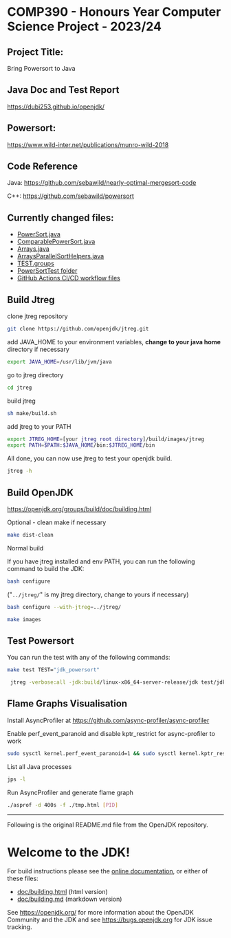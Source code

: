 # COMP390 - Honours Year Computer Science Project - 2023/24

## Project Title:

Bring Powersort to Java

## Java Doc and Test Report

https://dubi253.github.io/openjdk/

## Powersort:

https://www.wild-inter.net/publications/munro-wild-2018

## Code Reference

Java: https://github.com/sebawild/nearly-optimal-mergesort-code

C++: https://github.com/sebawild/powersort

## Currently changed files:

- [PowerSort.java](./src/java.base/share/classes/java/util/PowerSort.java)
- [ComparablePowerSort.java](./src/java.base/share/classes/java/util/ComparablePowerSort.java)
- [Arrays.java](./src/java.base/share/classes/java/util/Arrays.java)
- [ArraysParallelSortHelpers.java](./src/java.base/share/classes/java/util/ArraysParallelSortHelpers.java)
- [TEST.groups](test/jdk/TEST.groups)
- [PowerSortTest folder](test/jdk/java/util/PowerSort/)
- [GitHub Actions CI/CD workflow files](.github/workflows/)

## Build Jtreg

clone jtreg repository

```bash
git clone https://github.com/openjdk/jtreg.git
```

add JAVA_HOME to your environment variables, **change to your java home** directory if necessary

```bash
export JAVA_HOME=/usr/lib/jvm/java
```

go to jtreg directory

```bash
cd jtreg
```

build jtreg

```bash
sh make/build.sh
```

add jtreg to your PATH

```bash
export JTREG_HOME=[your jtreg root directory]/build/images/jtreg
export PATH=$PATH:$JAVA_HOME/bin:$JTREG_HOME/bin
```

All done, you can now use jtreg to test your openjdk build.

```bash
jtreg -h
```

## Build OpenJDK

https://openjdk.org/groups/build/doc/building.html

Optional - clean make if necessary

```bash
make dist-clean
```

Normal build

If you have jtreg installed and env PATH, you can run the following command to build the JDK:

```bash
bash configure
```

("`../jtreg/`" is my jtreg directory, change to yours if necessary)

```bash
bash configure --with-jtreg=../jtreg/
```

```bash
make images
```

## Test Powersort

You can run the test with any of the following commands:

```bash
make test TEST="jdk_powersort"
```

```bash
 jtreg -verbose:all -jdk:build/linux-x86_64-server-release/jdk test/jdk/java/util/PowerSort/PowerSortTest.java
```

## Flame Graphs Visualisation

Install AsyncProfiler at https://github.com/async-profiler/async-profiler

Enable perf_event_paranoid and disable kptr_restrict for async-profiler to work

```bash
sudo sysctl kernel.perf_event_paranoid=1 && sudo sysctl kernel.kptr_restrict=0
```

List all Java processes

```bash
jps -l
```

Run AsyncProfiler and generate flame graph

```bash
./asprof -d 400s -f ./tmp.html [PID]
```

---

Following is the original README.md file from the OpenJDK repository.

# Welcome to the JDK!

For build instructions please see the
[online documentation](https://openjdk.org/groups/build/doc/building.html),
or either of these files:

- [doc/building.html](doc/building.html) (html version)
- [doc/building.md](doc/building.md) (markdown version)

See <https://openjdk.org/> for more information about the OpenJDK
Community and the JDK and see <https://bugs.openjdk.org> for JDK issue
tracking.

